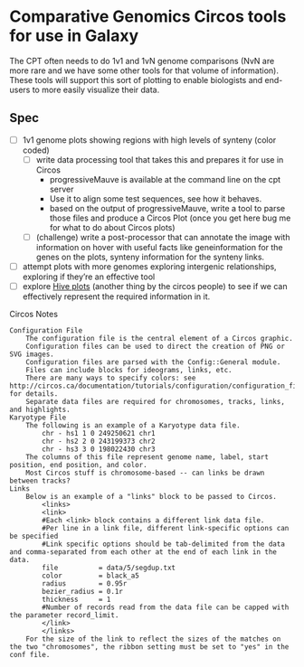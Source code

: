 # Comparative Genomics Circos tools for use in Galaxy

The CPT often needs to do 1v1 and 1vN genome comparisons (NvN are more rare and we have some other tools for that volume of information). These tools will support this sort of plotting to enable biologists and end-users to more easily visualize their data.

## Spec

- [ ] 1v1 genome plots showing regions with high levels of synteny (color coded)
    - [ ] write data processing tool that takes this and prepares it for use in Circos
        - progressiveMauve is available at the command line on the cpt server
        - Use it to align some test sequences, see how it behaves.
        - based on the output of progressiveMauve, write a tool to parse those files and produce a Circos Plot (once you get here bug me for what to do about Circos plots)
    - [ ] (challenge) write a post-processor that can annotate the image with information on hover with useful facts like geneinformation for the genes on the plots, synteny information for the synteny links.
- [ ] attempt plots with more genomes exploring intergenic relationships, exploring if they’re an effective tool
- [ ] explore [Hive plots](http://www.hiveplot.net/) (another thing by the circos people) to see if we can effectively represent the required information in it.

Circos Notes

	Configuration File
		The configuration file is the central element of a Circos graphic.
		Configuration files can be used to direct the creation of PNG or SVG images.
		Configuration files are parsed with the Config::General module.
		Files can include blocks for ideograms, links, etc.
		There are many ways to specify colors: see http://circos.ca/documentation/tutorials/configuration/configuration_files/ for details.
		Separate data files are required for chromosomes, tracks, links, and highlights.
	Karyotype File
		The following is an example of a Karyotype data file.
			chr - hs1 1 0 249250621 chr1
			chr - hs2 2 0 243199373 chr2
			chr - hs3 3 0 198022430 chr3
		The columns of this file represent genome name, label, start position, end position, and color.	
		Most Circos stuff is chromosome-based -- can links be drawn between tracks?
	Links
		Below is an example of a "links" block to be passed to Circos.
			<links>
			<link>
			#Each <link> block contains a different link data file.
			#Per line in a link file, different link-specific options can be specified
			#Link specific options should be tab-delimited from the data and comma-separated from each other at the end of each link in the data.
			file          = data/5/segdup.txt
			color         = black_a5
			radius        = 0.95r
			bezier_radius = 0.1r
			thickness     = 1
			#Number of records read from the data file can be capped with the parameter record_limit.
			</link>
			</links>
		For the size of the link to reflect the sizes of the matches on the two "chromosomes", the ribbon setting must be set to "yes" in the conf file.

